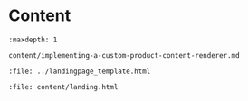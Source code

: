 # Content

```{toctree}
:maxdepth: 1

content/implementing-a-custom-product-content-renderer.md
```

```{raw} html
:file: ../landingpage_template.html
```

```{raw} html
:file: content/landing.html
```
